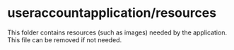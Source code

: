 # useraccountapplication/resources

This folder contains resources (such as images) needed by the application. This file can
be removed if not needed.
